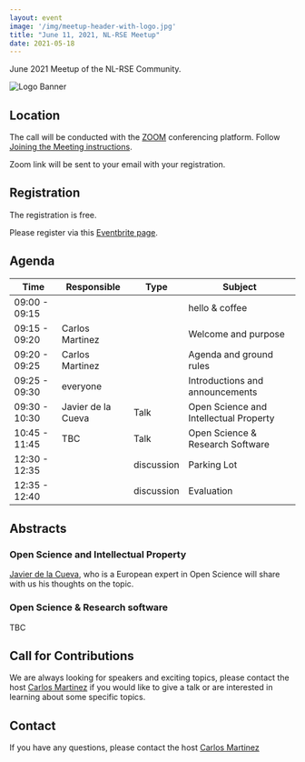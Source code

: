 ```yaml
---
layout: event
image: '/img/meetup-header-with-logo.jpg'
title: "June 11, 2021, NL-RSE Meetup"
date: 2021-05-18
---
```


June 2021 Meetup of the NL-RSE Community.
<!--break-->
![Logo Banner](/img/meetups/logo-banner.jpg)

## Location
The call will be conducted with the [ZOOM](https://zoom.us) conferencing platform. Follow [Joining the Meeting instructions](https://support.zoom.us/hc/en-us/articles/201362193-Joining-a-Meeting).

Zoom link will be sent to your email with your registration.

## Registration
The registration is free.

Please register via this [Eventbrite page](https://www.eventbrite.co.uk/e/nl-rse-meetup-june-11-2021-tickets-154425768631).

## Agenda

| Time | Responsible | Type | Subject |
| --- | ------------ | ---- | ------- |
| 09:00 - 09:15 | | | hello & coffee |
| 09:15 - 09:20	| Carlos Martinez | | Welcome and purpose |
| 09:20 - 09:25	| Carlos Martinez | | Agenda and ground rules |
| 09:25 - 09:30	| everyone | | Introductions and announcements |
| 09:30 - 10:30	| Javier de la Cueva  | Talk | Open Science and Intellectual Property |
| 10:45 - 11:45	| TBC | Talk | Open Science & Research Software |
| 12:30 - 12:35 | | discussion | Parking Lot |
| 12:35 - 12:40 | | discussion | Evaluation |

## Abstracts

### Open Science and Intellectual Property

[Javier de la Cueva](https://en.wikipedia.org/wiki/Javier_de_la_Cueva), who is a European expert in Open Science will share with us his thoughts on the topic.

### Open Science & Research software

TBC

## Call for Contributions
We are always looking for speakers and exciting topics, please contact the host [Carlos Martinez](mailto:c.martinez@esciencecenter.nl) if you would like to give a talk or are interested in learning about some specific topics.

## Contact
If you have any questions, please contact the host [Carlos Martinez](mailto:c.martinez@esciencecenter.nl)
